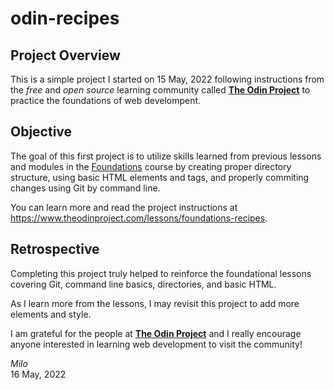 # odin-recipes

## Project Overview

This is a simple project I started on 15 May, 2022 following instructions from the *free* and *open source* learning community called **[The Odin Project](https://www.theodinproject.com)** to practice the foundations of web develompent.  

## Objective

The goal of this first project is to utilize skills learned from previous lessons and modules in the [Foundations](https://www.theodinproject.com/paths/foundations/courses/foundations) course by creating proper directory structure, using basic HTML elements and tags, and properly commiting changes using Git by command line.   

You can learn more and read the project instructions at https://www.theodinproject.com/lessons/foundations-recipes.  

## Retrospective

Completing this project truly helped to reinforce the foundational lessons covering Git, command line basics, directories, and basic HTML. 

As I learn more from the lessons, I may revisit this project to add more elements and style.  

I am grateful for the people at **[The Odin Project](https://www.theodinproject.com)** and I really encourage anyone interested in learning web development to visit the community! 

*Milo*  
16 May, 2022  